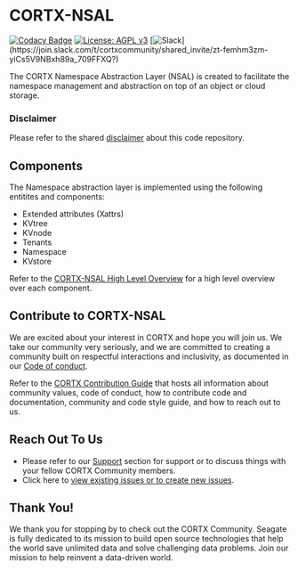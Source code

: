 
# CORTX-NSAL

[![Codacy Badge](https://api.codacy.com/project/badge/Grade/6beb9e8fb4e64743b293431e91a8d787)](https://app.codacy.com/gh/Seagate/cortx-nsal?utm_source=github.com&utm_medium=referral&utm_content=Seagate/cortx-nsal&utm_campaign=Badge_Grade) [![License: AGPL v3](https://img.shields.io/badge/License-AGPL%20v3-blue.svg)](https://github.com/Seagate/cortx-nsal/blob/main/LICENSE) [![Slack](https://img.shields.io/badge/chat-on%20Slack-blue")](https://join.slack.com/t/cortxcommunity/shared_invite/zt-femhm3zm-yiCs5V9NBxh89a_709FFXQ?)

The CORTX Namespace Abstraction Layer (NSAL) is created to facilitate the namespace management and abstraction on top of an object or cloud storage.

### Disclaimer
Please refer to the shared [disclaimer](https://github.com/Seagate/cortx-posix#disclaimer) about this code repository.

## Components

The Namespace abstraction layer is implemented using the following entitites and components:
- Extended attributes (Xattrs)
- KVtree
- KVnode
- Tenants
- Namespace
- KVstore

Refer to the [CORTX-NSAL High Level Overview](doc/HighLevelOverview.md) for a high level overview over each component. 

## Contribute to CORTX-NSAL

We are excited about your interest in CORTX and hope you will join us. We take our community very seriously, and we are committed to creating a community built on respectful interactions and inclusivity, as documented in our [Code of conduct](CODE_OF_CONDUCT.md).

Refer to the [CORTX Contribution Guide](CONTRIBUTING.md) that hosts all information about community values, code of conduct, how to contribute code and documentation, community and code style guide, and how to reach out to us.

## Reach Out To Us

- Please refer to our [Support](SUPPORT.md) section for support or to discuss things with your fellow CORTX Community members.
- Click here to [view existing issues or to create new issues](https://github.com/Seagate/cortx-posix/issues).

## Thank You!

We thank you for stopping by to check out the CORTX Community. Seagate is fully dedicated to its mission to build open source technologies that help the world save unlimited data and solve challenging data problems. Join our mission to help reinvent a data-driven world.
